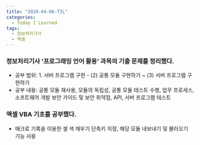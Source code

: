 ```yaml
---
title: "2020-04-06-TIL"
categories:
  - Today I Learned
tags:
  - 정보처리기사
  - 엑셀
---
```


### 정보처리기사 '프로그래밍 언어 활용' 과목의 기출 문제를 정리했다.
  - 공부 범위: 1. 서버 프로그램 구현 - (2) 공통 모듈 구현하기 ~ (3) 서버 프로그램 구현하기
  - 공부 내용: 공통 모듈 재사용, 모듈의 독립성, 공통 모듈 테스트 수행, 업무 프로세스, 소프트웨어 개발 보안 가이드 및 보안 취약점, API, 서버 프로그램 테스트

### 엑셀 VBA 기초를 공부했다.
  - 매크로 기록을 이용한 셀 색 채우기 단축키 지정, 해당 모듈 내보내기 및 불러오기 기능 사용
